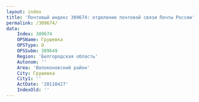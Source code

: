 ```yaml
---
layout: index
title: 'Почтовый индекс 309674: отделение почтовой связи Почты России'
permalink: /309674/
data:
    Index: 309674
    OPSName: Грушевка
    OPSType: О
    OPSSubm: 309649
    Region: 'Белгородская область'
    Autonom: ''
    Area: 'Волоконовский район'
    City: Грушевка
    City1: ''
    ActDate: '20110427'
    IndexOld: ''
---
```

